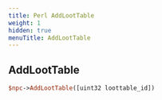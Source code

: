 ```yaml
---
title: Perl AddLootTable
weight: 1
hidden: true
menuTitle: AddLootTable
---
```

## AddLootTable
```perl
$npc->AddLootTable([uint32 loottable_id])
```